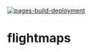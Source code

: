[![pages-build-deployment](https://github.com/rccreswell/flightmaps/actions/workflows/pages/pages-build-deployment/badge.svg)](https://rccreswell.github.io/flightmaps/)

# flightmaps


